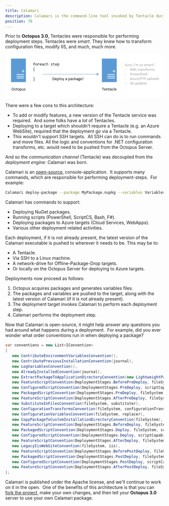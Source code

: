 ```yaml
---
title: Calamari
description: Calamari is the command-line tool invoked by Tentacle during a deployment. It knows how to extract and install NuGet packages, run the Deploy.ps1 etc. conventions, modify configuration files, and all the other things that happen during an deployment.
position: 70
---
```


Prior to **Octopus 3.0**, Tentacles were responsible for performing deployment steps. Tentacles were *smart*. They knew how to transform configuration files, modify IIS, and much, much more.

![](images/3278198.png "width=500")

There were a few cons to this architecture:

- To add or modify features, a new version of the Tentacle service was required.  And some folks have a *lot* of Tentacles.
- Deploying to a target which shouldn't require a Tentacle (e.g. an Azure WebSite), required that the deployment go via a Tentacle.
- This wouldn't support SSH targets.  All SSH can do is to run commands and move files. All the logic and conventions for .NET configuration transforms, etc. would need to be pushed from the Octopus Server.

And so the *communication channel* (Tentacle) was decoupled from the *deployment engine*: Calamari was born.

Calamari is an [open-source](https://github.com/OctopusDeploy/Calamari), console-application.  It supports many commands, which are responsible for performing deployment-steps.  For example:

```bash
Calamari deploy-package --package MyPackage.nupkg --variables Variables.json
```

Calamari has commands to support:

- Deploying NuGet packages.
- Running scripts (PowerShell, ScriptCS, Bash, F#).
- Deploying packages to Azure targets (Cloud Services, WebApps).
- Various other deployment related activities.

Each deployment, if it is not already present, the latest version of the Calamari executable is pushed to wherever it needs to be. This may be to:

- A Tentacle.
- Via SSH to a Linux machine.
- A network-drive for Offline-Package-Drop targets.
- Or locally on the Octopus Server for deploying to Azure targets.

Deployments now proceed as follows:

1. Octopus acquires packages and generates variables files.
2. The packages and variables are pushed to the target, along with the latest version of Calamari (if it is not already present).
3. The deployment target invokes Calamari to perform each deployment step.
4. Calamari performs the deployment step.

Now that Calamari is open-source, it might help answer any questions you had around what happens during a deployment.  For example, did you ever wonder what order conventions run in when deploying a package?

```cs
var conventions = new List<IConvention>
{
   new ContributeEnvironmentVariablesConvention(),
   new ContributePreviousInstallationConvention(journal),
   new LogVariablesConvention(),
   new AlreadyInstalledConvention(journal),
   new ExtractPackageToApplicationDirectoryConvention(new LightweightPackageExtractor(), fileSystem, semaphore),
   new FeatureScriptConvention(DeploymentStages.BeforePreDeploy, fileSystem, embeddedResources, scriptCapability, commandLineRunner),
   new ConfiguredScriptConvention(DeploymentStages.PreDeploy, scriptCapability, fileSystem, commandLineRunner),
   new PackagedScriptConvention(DeploymentStages.PreDeploy, fileSystem, scriptCapability, commandLineRunner),
   new FeatureScriptConvention(DeploymentStages.AfterPreDeploy, fileSystem, embeddedResources, scriptCapability, commandLineRunner),
   new SubstituteInFilesConvention(fileSystem, substituter),
   new ConfigurationTransformsConvention(fileSystem, configurationTransformer),
   new ConfigurationVariablesConvention(fileSystem, replacer),
   new CopyPackageToCustomInstallationDirectoryConvention(fileSystem),
   new FeatureScriptConvention(DeploymentStages.BeforeDeploy, fileSystem, embeddedResources, scriptCapability, commandLineRunner),
   new PackagedScriptConvention(DeploymentStages.Deploy, fileSystem, scriptCapability, commandLineRunner),
   new ConfiguredScriptConvention(DeploymentStages.Deploy, scriptCapability, fileSystem, commandLineRunner),
   new FeatureScriptConvention(DeploymentStages.AfterDeploy, fileSystem, embeddedResources, scriptCapability, commandLineRunner),
   new LegacyIisWebSiteConvention(fileSystem, iis),
   new FeatureScriptConvention(DeploymentStages.BeforePostDeploy, fileSystem, embeddedResources, scriptCapability, commandLineRunner),
   new PackagedScriptConvention(DeploymentStages.PostDeploy, fileSystem, scriptCapability, commandLineRunner),
   new ConfiguredScriptConvention(DeploymentStages.PostDeploy, scriptCapability, fileSystem, commandLineRunner),
   new FeatureScriptConvention(DeploymentStages.AfterPostDeploy, fileSystem, embeddedResources, scriptCapability, commandLineRunner),
};
```

Calamari is published under the Apache license, and we'll continue to work on it in the open.  One of the benefits of this architecture is that you can [fork the project](https://github.com/OctopusDeploy/Calamari), make your own changes, and then tell your **Octopus 3.0** server to use your own Calamari package.
